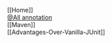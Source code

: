 [[Home]]<br/>
[@All annotation](https://github.com/ArcBees/Jukito/wiki/@All)<br/>
[[Maven]]</br>
[[Advantages-Over-Vanilla-JUnit]]<br/>
